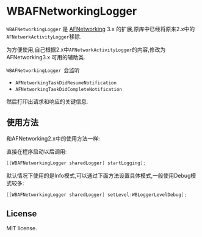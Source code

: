 # WBAFNetworkingLogger

`WBAFNetworkingLogger` 是 [AFNetworking](http://github.com/AFNetworking/AFNetworking/) 3.x 的扩展,原库中已经将原来2.x中的`AFNetworkActivityLogger`移除.

为方便使用,自己根据2.x中`AFNetworkActivityLogger`的内容,修改为AFNetworking3.x 可用的辅助类.

`WBAFNetworkingLogger `会监听

* `AFNetworkingTaskDidResumeNotification`
* `AFNetworkingTaskDidCompleteNotification`

然后打印出请求和响应的关键信息.

## 使用方法

和AFNetworking2.x中的使用方法一样:

直接在程序启动以后调用:

``` objective-c
[[WBAFNetworkingLogger sharedLogger] startLogging];
```

默认情况下使用的是Info模式,可以通过下面方法设置具体模式,一般使用Debug模式较多:

``` objective-c
[[WBAFNetworkingLogger sharedLogger] setLevel:WBLoggerLevelDebug];
```

## License

MIT license.

